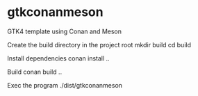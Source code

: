 # gtkconanmeson
GTK4 template using Conan and Meson

Create the build directory in the project root
mkdir build 
cd build

Install dependencies
conan install ..

Build
conan build .. 

Exec the program
./dist/gtkconanmeson
